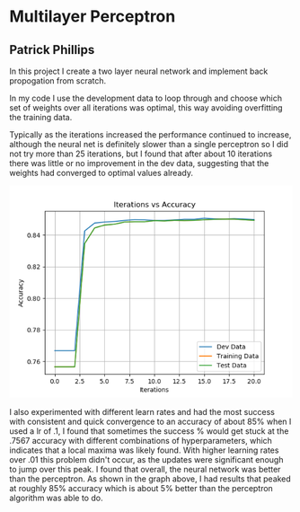 # Multilayer Perceptron
## Patrick Phillips

In this project I create a two layer neural network and implement back propogation from scratch.

In my code I use the development data to loop through and choose which set of weights over all iterations was optimal, 
this way avoiding overfitting the training data.

Typically as the iterations increased the performance continued to increase, although the neural net is definitely 
slower than a single perceptron so I did not try more than 25 iterations, but I found that after about 10 iterations
there was little or no improvement in the dev data, suggesting that the weights had converged to optimal values already.

![](Accuracy_vs_Iterations.png)

I also experimented with different learn rates and had the most success with consistent and quick convergence to an accuracy of about
85% when I used a lr of .1, I found that sometimes the success % would get stuck at the .7567 accuracy with different combinations of hyperparameters, which indicates that a local maxima was likely found. With higher learning rates over .01 this problem didn't occur, as the updates were significant enough to jump over this peak. I found that overall, the neural network was better than the perceptron. As shown in the graph above, I had results that peaked at roughly 85% accuracy which is about 5% better than the perceptron algorithm was able to do.

